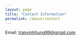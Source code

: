 ```yaml
---
layout: page
title: "Contact Information"
permalink: /about/contact
---
```


Email: tranvinhhung99@gmail.com

